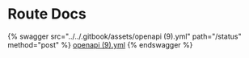 # Route Docs



{% swagger src="../../.gitbook/assets/openapi (9).yml" path="/status" method="post" %}
[openapi (9).yml](<../../.gitbook/assets/openapi (9).yml>)
{% endswagger %}

